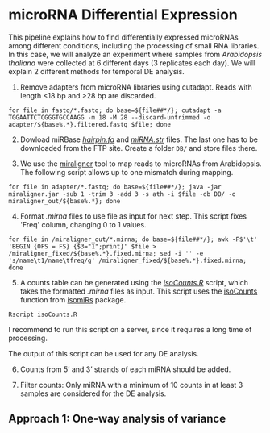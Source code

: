# microRNA Differential Expression

This pipeline explains how to find differentially expressed microRNAs among different conditions, including the processing of small RNA libraries. In this case, we will analyze an experiment where samples from *Arabidopsis thaliana* were collected at 6 different days (3 replicates each day). We will explain 2 different methods for temporal DE analysis. 

1. Remove adapters from microRNA libraries using cutadapt. Reads with length <18 bp and >28 bp are discarded. 

```for file in fastq/*.fastq; do base=${file##*/}; cutadapt -a TGGAATTCTCGGGTGCCAAGG -m 18 -M 28 --discard-untrimmed -o adapter/${base%.*}.filtered.fastq $file; done```

2. Dowload miRBase [*hairpin.fa*](http://www.mirbase.org/ftp.shtml) and [*miRNA.str*](http://www.mirbase.org/ftp.shtml) files. The last one has to be downloaded from the FTP site. Create a folder ```DB/``` and store files there.

3. We use the [miraligner](https://code.google.com/p/seqbuster/wiki/miraligner) tool to map reads to microRNAs from Arabidopsis. The following script allows up to one mismatch during mapping.

```for file in adapter/*.fastq; do base=${file##*/}; java -jar miraligner.jar -sub 1 -trim 3 -add 3 -s ath -i $file -db DB/ -o miraligner_out/${base%.*}; done```

4. Format *.mirna* files to use file as input for next step. This script fixes 'Freq' column, changing 0 to 1 values.

```for file in /miraligner_out/*.mirna; do base=${file##*/}; awk -F$'\t' 'BEGIN {OFS = FS} {$3="1";print}' $file > /miraligner_fixed/${base%.*}.fixed.mirna; sed -i '' -e 's/name\t1/name\tfreq/g' /miraligner_fixed/${base%.*}.fixed.mirna; done```

5. A counts table can be generated using the [*isoCounts.R*](https://github.com/ibioChile/VidalLab/blob/master/Scripts/isoCounts.R) script, which takes the formatted *.mirna* files as input. This script uses the [isoCounts](http://lpantano.github.io/isomiRs/reference/isoCounts.html) function from [isomiRs](https://bioconductor.org/packages/release/bioc/html/isomiRs.html) package.

```Rscript isoCounts.R```

I recommend to run this script on a server, since it requires a long time of processing.

The output of this script can be used for any DE analysis.

6. Counts from 5’ and 3’ strands of each miRNA should be added.

7. Filter counts: Only miRNA with a minimum of 10 counts in at least 3 samples are considered for the DE analysis.

## Approach 1: One-way analysis of variance





